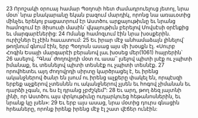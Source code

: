 23 Որոշակի օրուայ համար Պօղոսի հետ ժամադրուելուց յետոյ, նրա մօտ՝ նրա բնակարանը եկան բազում մարդիկ, որոնց նա առաւօտից մինչեւ երեկոյ բացատրում էր Աստծու արքայութիւնը եւ նրանց համոզում էր Յիսուսի մասին՝ վկայութիւն բերելով Մովսէսի օրէնքից եւ մարգարէներից: 24 Ոմանք համոզւում էին նրա խօսքերին. ուրիշներ էլ չէին հաւատում: 25 Եւ իրար մէջ անհամաձայն լինելով՝ թողնում գնում էին, երբ Պօղոսն ասաց այս մի խօսքն էլ. «Սուրբ Հոգին Եսայի մարգարէի բերանով լաւ խօսեց մեր(1061) հայրերին՝ 26 ասելով.
“Գնա՛ ժողովրդի մօտ ու ասա՛՝
լսելով պիտի լսէք ու չպիտի իմանաք,
եւ տեսնելով պիտի տեսնէք ու չպիտի տեսնէք.
27 որովհետեւ այդ ժողովրդի սիրտը կարծրացել է,
եւ իրենց ականջներով ծանր են լսում
ու իրենց աչքերը փակել են,
որպէսզի երբեք աչքերով չտեսնեն
ու ականջներով չլսեն
եւ հոգով չիմանան եւ դարձի չգան,
ու ես էլ դրանց չբժշկեմ”:
28 Եւ արդ, թող ձեզ յայտնի լինի, որ Աստծու այս փրկութիւնը ուղարկուեց հեթանոսներին, եւ նրանք կը լսեն»: 29 Եւ երբ այս ասաց, նրա մօտից դուրս գնացին հրեաները, որոնք իրենք իրենց մէջ էլ շատ վէճեր ունէին:
